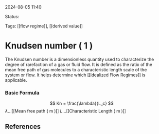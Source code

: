 2024-08-05 11:40

Status:

Tags: [[flow regime]], [[derived value]]
# Knudsen number ( 1 )

The Knudsen number is a dimensionless quantity used to characterize the degree of rarefaction of a gas or fluid flow. It is defined as the ratio of the mean free path of gas molecules to a characteristic length scale of the system or flow. It helps determine which [[Idealized Flow Regimes]] is applicable.
### Basic Formula
$$
Kn = \frac{\lambda}{L_c}
$$
$\lambda\dots$[[Mean free path ( m )]]
$L \dots$[[Characteristic Length ( m )]]
## References
